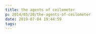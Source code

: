 ```yaml
---
title: the agents of ceilometer
p: 2014/05/20/the-agents-of-ceilometer
date: 2019-07-04 19:44:59
tags:
---
```

